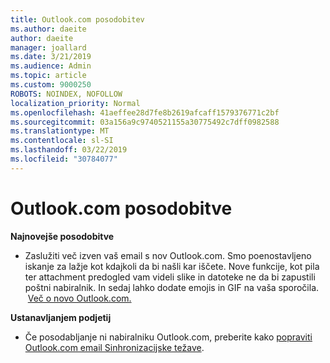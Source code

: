 ```yaml
---
title: Outlook.com posodobitev
ms.author: daeite
author: daeite
manager: joallard
ms.date: 3/21/2019
ms.audience: Admin
ms.topic: article
ms.custom: 9000250
ROBOTS: NOINDEX, NOFOLLOW
localization_priority: Normal
ms.openlocfilehash: 41aeffee28d7fe8b2619afcaff1579376771c2bf
ms.sourcegitcommit: 03a156a9c9740521155a30775492c7dff0982588
ms.translationtype: MT
ms.contentlocale: sl-SI
ms.lasthandoff: 03/22/2019
ms.locfileid: "30784077"
---
```

# <a name="outlookcom-updates"></a>Outlook.com posodobitve

**Najnovejše posodobitve**

- Zaslužiti več izven vaš email s nov Outlook.com. Smo poenostavljeno iskanje za lažje kot kdajkoli da bi našli kar iščete. Nove funkcije, kot pila ter attachment predogled vam videli slike in datoteke ne da bi zapustili poštni nabiralnik. In sedaj lahko dodate emojis in GIF na vaša sporočila.  [Več o novo Outlook.com.](https://support.office.com/article/40676ad0-c831-45ac-a023-5be633be798d)

**Ustanavljanjem podjetij**

- Če posodabljanje ni nabiralniku Outlook.com, preberite kako [popraviti Outlook.com email Sinhronizacijske težave](https://support.office.com/article/d39e3341-8d79-4bf1-b3c7-ded602233642).